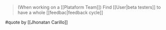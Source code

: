 > (When working on a [[Plataform Team]]) Find [[User|beta testers]] to have a whole [[feedbac|feedback cycle]]

#quote by [[Jhonatan Carillo]]
